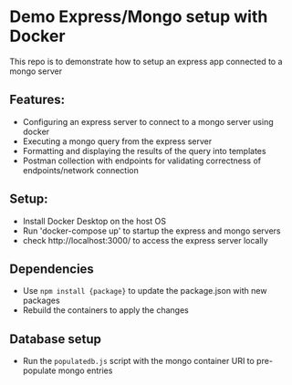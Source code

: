 # Demo Express/Mongo setup with Docker

This repo is to demonstrate how to setup an express app connected to a mongo server

## Features:
- Configuring an express server to connect to a mongo server using docker
- Executing a mongo query from the express server
- Formatting and displaying the results of the query into templates
- Postman collection with endpoints for validating correctness of endpoints/network connection


## Setup:
- Install Docker Desktop on the host OS 
- Run 'docker-compose up' to startup the express and mongo servers
- check http://localhost:3000/ to access the express server locally

## Dependencies
- Use `npm install {package}` to update the package.json with new packages
- Rebuild the containers to apply the changes

## Database setup
- Run the `populatedb.js` script with the mongo container URI to pre-populate mongo entries
